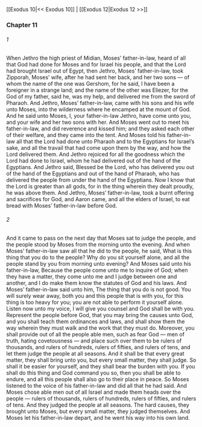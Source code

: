 [[Exodus 10|<< Exodus 10]]  |  [[Exodus 12|Exodus 12 >>]]

### Chapter 11
###### 1
When Jethro the high priest of Midian, Moses’ father-in-law, heard of all that God had done for Moses and for Israel his people, and that the Lord had brought Israel out of Egypt, then Jethro, Moses’ father-in-law, took Zipporah, Moses’ wife, after he had sent her back, and her two sons — of whom the name of the one was Gershom, for he said, I have been a foreigner in a strange land; and the name of the other was Eliezer, for the God of my father, said he, was my help, and delivered me from the sword of Pharaoh. And Jethro, Moses’ father-in-law, came with his sons and his wife unto Moses, into the wilderness where he encamped at the mount of God. And he said unto Moses, I, your father-in-law Jethro, have come unto you, and your wife and her two sons with her. And Moses went out to meet his father-in-law, and did reverence and kissed him; and they asked each other of their welfare, and they came into the tent. And Moses told his father-in-law all that the Lord had done unto Pharaoh and to the Egyptians for Israel’s sake, and all the travail that had come upon them by the way, and how the Lord delivered them. And Jethro rejoiced for all the goodness which the Lord had done to Israel, whom he had delivered out of the hand of the Egyptians. And Jethro said, Blessed be the Lord, who has delivered you out of the hand of the Egyptians and out of the hand of Pharaoh, who has delivered the people from under the hand of the Egyptians. Now I know that the Lord is greater than all gods, for in the thing wherein they dealt proudly, he was above them. And Jethro, Moses’ father-in-law, took a burnt offering and sacrifices for God, and Aaron came, and all the elders of Israel, to eat bread with Moses’ father-in-law before God.

###### 2
And it came to pass on the next day that Moses sat to judge the people, and the people stood by Moses from the morning unto the evening. And when Moses’ father-in-law saw all that he did to the people, he said, What is this thing that you do to the people? Why do you sit yourself alone, and all the people stand by you from morning unto evening? And Moses said unto his father-in-law, Because the people come unto me to inquire of God; when they have a matter, they come unto me and I judge between one and another, and I do make them know the statutes of God and his laws. And Moses’ father-in-law said unto him, The thing that you do is not good. You will surely wear away, both you and this people that is with you, for this thing is too heavy for you; you are not able to perform it yourself alone. Listen now unto my voice, I will give you counsel and God shall be with you. Represent the people before God, that you may bring the causes unto God, and you shall teach them ordinances and laws, and shall show them the way wherein they must walk and the work that they must do. Moreover, you shall provide out of all the people able men, such as fear God — men of truth, hating covetousness — and place such over them to be rulers of thousands, and rulers of hundreds, rulers of fifties, and rulers of tens, and let them judge the people at all seasons. And it shall be that every great matter, they shall bring unto you, but every small matter, they shall judge. So shall it be easier for yourself, and they shall bear the burden with you. If you shall do this thing and God command you so, then you shall be able to endure, and all this people shall also go to their place in peace. So Moses listened to the voice of his father-in-law and did all that he had said. And Moses chose able men out of all Israel and made them heads over the people — rulers of thousands, rulers of hundreds, rulers of fifties, and rulers of tens. And they judged the people at all seasons. The hard causes, they brought unto Moses, but every small matter, they judged themselves. And Moses let his father-in-law depart, and he went his way into his own land.
